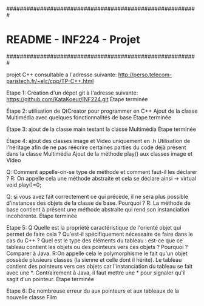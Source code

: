 #########################################################
#		README - INF224 - Projet		#
#########################################################

projet C++ consultable a l'adresse suivante:
http://perso.telecom-paristech.fr/~elc/cpp/TP-C++.html

Etape 1:
Création d'un dépot git à l'adresse suivante:
https://github.com/KataKoeur/INF224.git
Étape terminée

Étape 2:
utilisation de QtCreator pour programmer en C++
Ajout de la classe Multimédia avec quelques fonctionnalités de base
Étape terminée

Étape 3:
ajout de la classe main testant la classe Multimédia
Étape terminée

Étape 4:
ajout des classes image et Video uniquement en .h
Utilisation de l'héritage afin de ne pas réécrire certaines parties du code déjà présent dans la classe Multimédia
Ajout de la méthode play() aux classes image et Video

Q: Comment appelle-on-se type de méthode et comment faut-il les déclarer ?
R: On appelle cela une méthode abstraite et cela se déclare ainsi -> virtual void play()=0;

Q: si vous avez fait correctement ce qui précède, il ne sera plus possible d'instances des objets de la classe de base. Pourquoi ?
R: La méthode de base contient à présent une méthode abstraite qui rend son instanciation incohérente.
Étape terminée

Etape 5:
Q:Quelle est la propriété caractéristique de l'orienté objet qui permet de faire cela ? Qu'est-il spécifiquement nécessaire de faire dans le cas du C++ ? Quel est le type des éléments du tableau : est-ce que ce tableau contient les objets ou des pointeurs vers ces objets ? Pourquoi ? Comparer à Java.
R:On appelle cela le polymorphisme le fait qu'un objet possède plusieurs classes (la sienne et celle dont il hérite). Le tableau contient des pointeurs vers ces objets car l'instanciation du tableau se fait avec une *. Contrairement à Java, il faut mettre une * pour signaler qu'il sagit d'un pointeur.
Étape terminée

Etape 6:
De nombreuse erreur du aux pointeurs et aux tableaux de la nouvelle classe Film
